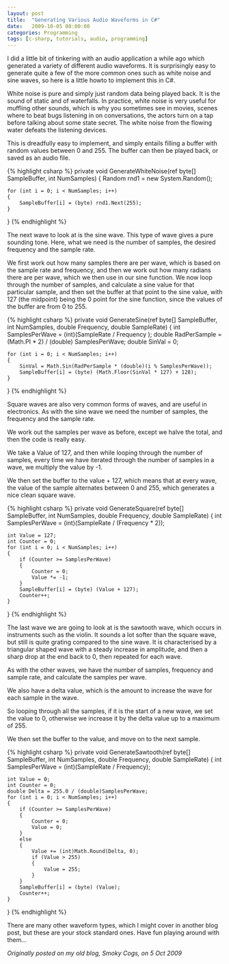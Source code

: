 ```yaml
---
layout: post
title:  "Generating Various Audio Waveforms in C#"
date:   2009-10-05 00:00:00
categories: Programming
tags: [c-sharp, tutorials, audio, programming]
---
```


I did a little bit of tinkering with an audio application a while ago which generated a variety of different audio waveforms. It is surprisingly easy to generate quite a few of the more common ones such as white noise and sine waves, so here is a little howto to implement this in C&#35;.

White noise is pure and simply just random data being played back. It is the sound of static and of waterfalls. In practice, white noise is very useful for muffling other sounds, which is why you sometimes see in movies, scenes where to beat bugs listening in on conversations, the actors turn on a tap before talking about some state secret. The white noise from the flowing water defeats the listening devices. 

This is dreadfully easy to implement, and simply entails filling a buffer with random values between 0 and 255. The buffer can then be played back, or saved as an audio file.

{% highlight csharp %}
private void GenerateWhiteNoise(ref byte[] SampleBuffer, int NumSamples)
{
	Random rnd1 = new System.Random();

	for (int i = 0; i < NumSamples; i++)
	{
		SampleBuffer[i] = (byte) rnd1.Next(255);
	}
}
{% endhighlight %}

The next wave to look at is the sine wave. This type of wave gives a pure sounding tone. Here, what we need is the number of samples, the desired frequency and the sample rate.
<!--more-->

We first work out how many samples there are per wave, which is based on the sample rate and frequency, and then we work out how many radians there are per wave, which we then use in our sine function. We now loop through the number of samples, and calculate a sine value for that particular sample, and then set the buffer at that point to the sine value, with 127 (the midpoint) being the 0 point for the sine function, since the values of the buffer are from 0 to 255.

{% highlight csharp %}
private void GenerateSine(ref byte[] SampleBuffer, int NumSamples, double Frequency, double SampleRate)
{
	int SamplesPerWave = (int)(SampleRate / Frequency );
	double RadPerSample = (Math.PI * 2) / (double) SamplesPerWave;
	double SinVal = 0;

	for (int i = 0; i < NumSamples; i++)
	{
		SinVal = Math.Sin(RadPerSample * (double)(i % SamplesPerWave));
		SampleBuffer[i] = (byte) (Math.Floor(SinVal * 127) + 128);
	}
}
{% endhighlight %}

Square waves are also very common forms of waves, and are useful in electronics. As with the sine wave we need the number of samples, the frequency and the sample rate.

We work out the samples per wave as before, except we halve the total, and then the code is really easy.

We take a Value of 127, and then while looping through the number of samples, every time we have iterated through the number of samples in a wave, we multiply the value by -1.

We then set the buffer to the value + 127, which means that at every wave, the value of the sample alternates between 0 and 255, which generates a nice clean square wave.

{% highlight csharp %}
private void GenerateSquare(ref byte[] SampleBuffer, int NumSamples, double Frequency, double SampleRate)
{
	int SamplesPerWave = (int)(SampleRate / (Frequency * 2));

	int Value = 127;
	int Counter = 0;
	for (int i = 0; i < NumSamples; i++)
	{
		if (Counter >= SamplesPerWave)
		{
			Counter = 0;
			Value *= -1;
		}
		SampleBuffer[i] = (byte) (Value + 127);
		Counter++;
	}
}
{% endhighlight %}

The last wave we are going to look at is the sawtooth wave, which occurs in instruments such as the violin. It sounds a lot softer than the square wave, but still is quite grating compared to the sine wave. It is characterised by a triangular shaped wave with a steady increase in amplitude, and then a sharp drop at the end back to 0, then repeated for each wave.

As with the other waves, we have the number of samples, frequency and sample rate, and calculate the samples per wave.

We also have a delta value, which is the amount to increase the wave for each sample in the wave.

So looping through all the samples, if it is the start of a new wave, we set the value to 0, otherwise we increase it by the delta value up to a maximum of 255.

We then set the buffer to the value, and move on to the next sample.

{% highlight csharp %}
private void GenerateSawtooth(ref byte[] SampleBuffer, int NumSamples, double Frequency, double SampleRate)
{
	int SamplesPerWave = (int)(SampleRate / Frequency);

	int Value = 0;
	int Counter = 0;
	double Delta = 255.0 / (double)SamplesPerWave;
	for (int i = 0; i < NumSamples; i++)
	{
		if (Counter >= SamplesPerWave)
		{
			Counter = 0;
			Value = 0;
		}
		else
		{
			Value += (int)Math.Round(Delta, 0);
			if (Value > 255)
			{
				Value = 255;
			}
		}
		SampleBuffer[i] = (byte) (Value);
		Counter++;
	}
}
{% endhighlight %}

There are many other waveform types, which I might cover in another blog post, but these are your stock standard ones. Have fun playing around with them...

_Originally posted on my old blog, Smoky Cogs, on 5 Oct 2009_
